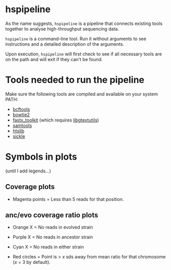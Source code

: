 # hspipeline
As the name suggests, `hspipeline` is a pipeline that connects existing tools together to analyse high-throughput sequencing data.

`hspipeline` is a command-line tool. Run it without arguments to see instructions and a detailed description of the arguments. 

Upon execution, `hspipeline` will first check to see if all necessary tools are on the path and will exit if they can't be found.

# Tools needed to run the pipeline

Make sure the following tools are compiled and available on your system PATH:

* [bcftools](https://github.com/samtools/bcftools)
* [bowtie2](https://github.com/BenLangmead/bowtie2)
* [fastx_toolkit](https://github.com/agordon/fastx_toolkit) (which requires [libgtextutils](https://github.com/agordon/libgtextutils))
* [samtools](https://github.com/samtools/samtools)
* [htslib](https://github.com/samtools/htslib)
* [sickle](https://github.com/najoshi/sickle)

# Symbols in plots
(until I add legends...)

## Coverage plots
* Magenta points = Less than 5 reads for that position.

## anc/evo coverage ratio plots
* Orange X = No reads in evolved strain
* Purple X = No reads in ancestor strain
* Cyan X = No reads in either strain

* Red circles = Point is > *x* sds away from mean ratio for that chromosome (*x* = 3 by default).
